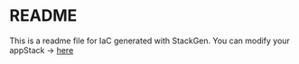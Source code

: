 # README
This is a readme file for IaC generated with StackGen.
You can modify your appStack -> [here](http://main.dev.stackgen.com/appstacks/49969cce-9cf0-44b7-8960-ad6ddf2f2475)
